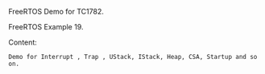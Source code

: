 FreeRTOS Demo for TC1782.

FreeRTOS Example 19.

Content:

	Demo for Interrupt , Trap , UStack, IStack, Heap, CSA, Startup and so on.

